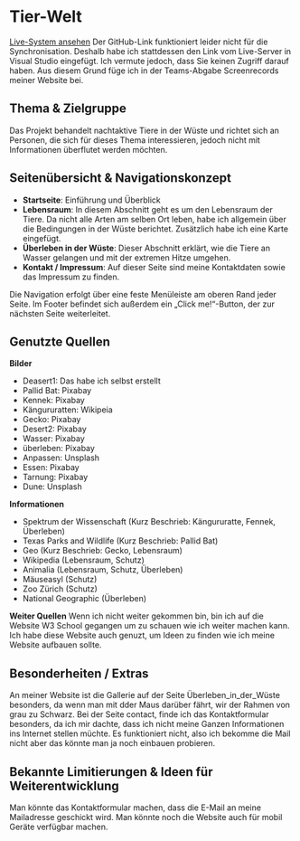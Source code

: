 # Tier-Welt

[Live-System ansehen](http://127.0.0.1:5500/index.html)
Der GitHub-Link funktioniert leider nicht für die Synchronisation. Deshalb habe ich stattdessen den Link vom Live-Server in Visual Studio eingefügt. Ich vermute jedoch, dass Sie keinen Zugriff darauf haben. Aus diesem Grund füge ich in der Teams-Abgabe Screenrecords meiner Website bei.

## Thema & Zielgruppe
Das Projekt behandelt nachtaktive Tiere in der Wüste und richtet sich an Personen, die sich für dieses Thema interessieren, jedoch nicht mit Informationen überflutet werden möchten.

## Seitenübersicht & Navigationskonzept

- **Startseite**: Einführung und Überblick
- **Lebensraum**: In diesem Abschnitt geht es um den Lebensraum der Tiere. Da nicht alle Arten am selben Ort leben, habe ich allgemein über die Bedingungen in der Wüste berichtet. Zusätzlich habe ich eine Karte eingefügt.
- **Überleben in der Wüste**: Dieser Abschnitt erklärt, wie die Tiere an Wasser gelangen und mit der extremen Hitze umgehen.
- **Kontakt / Impressum**: Auf dieser Seite sind meine Kontaktdaten sowie das Impressum zu finden.

Die Navigation erfolgt über eine feste Menüleiste am oberen Rand jeder Seite. Im Footer befindet sich außerdem ein „Click me!“-Button, der zur nächsten Seite weiterleitet.

## Genutzte Quellen

**Bilder**
- Deasert1: Das habe ich selbst erstellt
- Pallid Bat: Pixabay
- Kennek: Pixabay
- Kängururatten: Wikipeia
- Gecko: Pixabay
- Desert2: Pixabay
- Wasser: Pixabay
- überleben: Pixabay
- Anpassen: Unsplash
- Essen: Pixabay
- Tarnung: Pixabay
- Dune: Unsplash


**Informationen**
- Spektrum der Wissenschaft (Kurz Beschrieb: Kängururatte, Fennek, Überleben)
- Texas Parks and Wildlife (Kurz Beschrieb: Pallid Bat)
- Geo (Kurz Beschrieb: Gecko, Lebensraum)
- Wikipedia (Lebensraum, Schutz)
- Animalia (Lebensraum, Schutz, Überleben)
- Mäuseasyl (Schutz)
- Zoo Zürich (Schutz)
- National Geographic (Überleben)

**Weiter Quellen**
Wenn ich nicht weiter gekommen bin, bin ich auf die Website W3 School gegangen um zu schauen wie ich weiter machen kann. 
Ich habe diese Website auch genuzt, um Ideen zu finden wie ich meine Website aufbauen sollte.

## Besonderheiten / Extras
An meiner Website ist die Gallerie auf der Seite Überleben_in_der_Wüste besonders, da wenn man mit dder Maus darüber fährt, wir der Rahmen von grau zu Schwarz.
Bei der Seite contact, finde ich das Kontaktformular besonders, da ich mir dachte, dass ich nicht meine Ganzen Informationen ins Internet stellen müchte. Es funktioniert nicht, also ich bekomme die Mail nicht aber das könnte man ja noch einbauen probieren.



## Bekannte Limitierungen & Ideen für Weiterentwicklung
Man könnte das Kontaktformular machen, dass die E-Mail an meine Mailadresse geschickt wird.
Man könnte noch die Website auch für mobil Geräte verfügbar machen.
